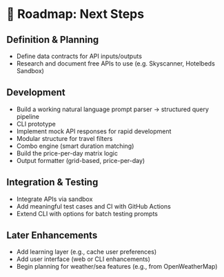 # 📌 Roadmap: Next Steps

## Definition & Planning

- Define data contracts for API inputs/outputs
- Research and document free APIs to use (e.g. Skyscanner, Hotelbeds Sandbox)

## Development

- Build a working natural language prompt parser → structured query pipeline
- CLI prototype
- Implement mock API responses for rapid development
- Modular structure for travel filters
- Combo engine (smart duration matching)
- Build the price-per-day matrix logic
- Output formatter (grid-based, price-per-day)

## Integration & Testing

- Integrate APIs via sandbox
- Add meaningful test cases and CI with GitHub Actions
- Extend CLI with options for batch testing prompts

## Later Enhancements

- Add learning layer (e.g., cache user preferences)
- Add user interface (web or CLI enhancements)
- Begin planning for weather/sea features (e.g., from OpenWeatherMap)
